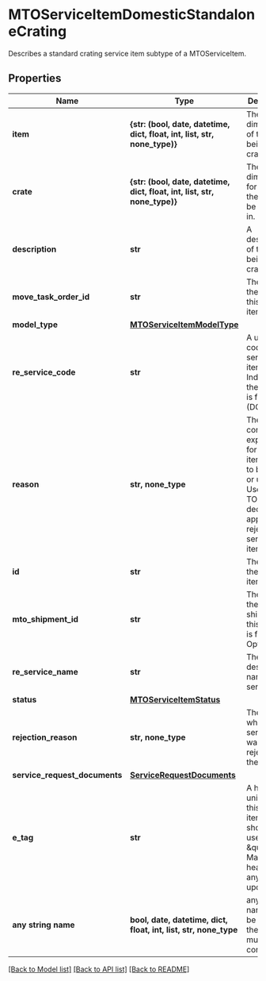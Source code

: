 # MTOServiceItemDomesticStandaloneCrating

Describes a standard crating service item subtype of a MTOServiceItem.

## Properties
Name | Type | Description | Notes
------------ | ------------- | ------------- | -------------
**item** | **{str: (bool, date, datetime, dict, float, int, list, str, none_type)}** | The dimensions of the item being crated. | 
**crate** | **{str: (bool, date, datetime, dict, float, int, list, str, none_type)}** | The dimensions for the crate the item will be shipped in. | 
**description** | **str** | A description of the item being crated. | 
**move_task_order_id** | **str** | The ID of the move for this service item. | 
**model_type** | [**MTOServiceItemModelType**](MTOServiceItemModelType.md) |  | 
**re_service_code** | **str** | A unique code for the service item. Indicates if the service is for crating (DCRTSA). | defaults to "DCRTSA"
**reason** | **str, none_type** | The contractor&#39;s explanation for why an item needed to be crated or uncrated. Used by the TOO while deciding to approve or reject the service item.  | [optional] 
**id** | **str** | The ID of the service item. | [optional] [readonly] 
**mto_shipment_id** | **str** | The ID of the shipment this service is for, if any. Optional. | [optional] 
**re_service_name** | **str** | The full descriptive name of the service. | [optional] [readonly] 
**status** | [**MTOServiceItemStatus**](MTOServiceItemStatus.md) |  | [optional] 
**rejection_reason** | **str, none_type** | The reason why this service item was rejected by the TOO. | [optional] [readonly] 
**service_request_documents** | [**ServiceRequestDocuments**](ServiceRequestDocuments.md) |  | [optional] 
**e_tag** | **str** | A hash unique to this service item that should be used as the \&quot;If-Match\&quot; header for any updates. | [optional] [readonly] 
**any string name** | **bool, date, datetime, dict, float, int, list, str, none_type** | any string name can be used but the value must be the correct type | [optional]

[[Back to Model list]](../README.md#documentation-for-models) [[Back to API list]](../README.md#documentation-for-api-endpoints) [[Back to README]](../README.md)


